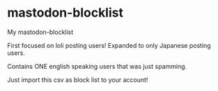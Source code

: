 # mastodon-blocklist
My mastodon-blocklist

First focused on loli posting users!
Expanded to only Japanese posting users.

Contains ONE english speaking users that was just spamming.

Just import this csv as block list to your account!
